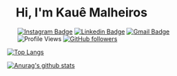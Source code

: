 <p>
<h1>&nbsp;&nbsp;&nbsp;Hi, I'm Kauê Malheiros </h1>
</p>

&nbsp;&nbsp;&nbsp;&nbsp;&nbsp;
[![Instagram Badge](https://img.shields.io/badge/Instagram-E4405F?style=for-the-badge&logo=instagram&logoColor=white)](https://www.instagram.com/kaueemanuel/)
[![Linkedin Badge](https://img.shields.io/badge/LinkedIn-0077B5?style=for-the-badge&logo=linkedin&logoColor=white&link=https://www.linkedin.com/in/kaue-malheiros/)](https://www.linkedin.com/in/kaue-malheiros/)
[![Gmail Badge](https://img.shields.io/badge/Gmail-D14836?style=for-the-badge&logo=gmail&logoColor=white&link=mailto:kaue.malheiros@gmail.com)](mailto:kaue.malheiros@gmail.com)
<br/>
&nbsp;&nbsp;&nbsp;&nbsp;&nbsp;
![Profile Views](https://hit.yhype.me/github/profile?user_id=29762539)
[![GitHub followers](https://img.shields.io/github/followers/kaueemanuel?label=Follow&style=for-the-badge)](https://github.com/kaueemanuel/?tab=follow)

<p>
  
[![Top Langs](https://github-readme-stats.vercel.app/api/top-langs/?username=kaueemanuel&layout=compact&hide_border=true&title_color=000)](https://github.com/anuraghazra/github-readme-stats)

[![Anurag's github stats](https://github-readme-stats.vercel.app/api?username=kaueemanuel&show_icons=true&hide_border=true&&hide=contribs&title_color=000)](https://github.com/anuraghazra/github-readme-stats)

</p>
